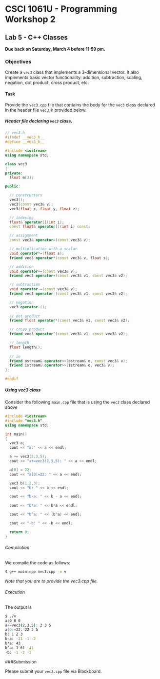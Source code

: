 # CSCI 1061U - Programming Workshop 2

## Lab 5 - C++ Classes 

**Due back on Saturday, March 4 before 11:59 pm.**

### Objectives ###

Create a `vec3` class that implements a 3-dimensional vector.  It also implements basic vector functionality: addition, subtraction, scaling, negation, dot product, cross product, etc.

#### Task

Provide the `vec3.cpp` file that contains the body for the `vec3` class declared in the header file `vec3.h` provided below.

##### Header file declaring `vec3` class.

~~~cpp
// vec3.h
#ifndef __vec3_h__
#define __vec3_h__

#include <iostream>
using namespace std;

class vec3
{
private:
  float m[3];

public:

  // constructors
  vec3();
  vec3(const vec3& v);
  vec3(float x, float y, float z);

  // indexing
  float& operator[](int i);
  const float& operator[](int i) const;

  // assignment
  const vec3& operator=(const vec3& v);

  // multiplication with a scalar
  void operator*=(float s);  
  friend vec3 operator*(const vec3& v, float s);

  // addition
  void operator+=(const vec3& v);
  friend vec3 operator+(const vec3& v1, const vec3& v2);

  // subtraction
  void operator-=(const vec3& v);
  friend vec3 operator-(const vec3& v1, const vec3& v2);

  // negation
  vec3 operator-();
  
  // dot product
  friend float operator*(const vec3& v1, const vec3& v2);

  // cross product
  friend vec3 operator^(const vec3& v1, const vec3& v2);

  // length
  float length();
  
  // io
  friend ostream& operator<<(ostream& o, const vec3& v);
  friend istream& operator>>(istream& o, vec3& v);
};

#endif
~~~

##### Using vec3 class

Consider the following `main.cpp` file that is using the `vec3` class declared above

~~~cpp
#include <iostream>
#include "vec3.h"
using namespace std;

int main()
{
  vec3 a;
  cout << "a:" << a << endl;

  a += vec3(2,3,5);
  cout << "a+=vec3(2,3,5): " << a << endl;

  a[0] = 22;
  cout << "a[0]=22: " << a << endl;

  vec3 b(1,2,3);
  cout << "b: " << b << endl;

  cout << "b-a: " << b - a << endl;
  
  cout << "b*a: " << b*a << endl;

  cout << "b^a: " << (b^a) << endl;

  cout << "-b: " << -b << endl;

  return 0;
}
~~~ 

###### Compilation

We compile the code as follows:

~~~bash
$ g++ main.cpp vec3.cpp -o v
~~~

*Note that you are to provide the vec3.cpp file.*

###### Execution

The output is

~~~bash
$ ./v
a:0 0 0
a+=vec3(2,3,5): 2 3 5
a[0]=22: 22 3 5
b: 1 2 3
b-a: -21 -1 -2
b*a: 43
b^a: 1 61 -41
-b: -1 -2 -3
~~~

###Submission

Please submit your `vec3.cpp` file via Blackboard.
